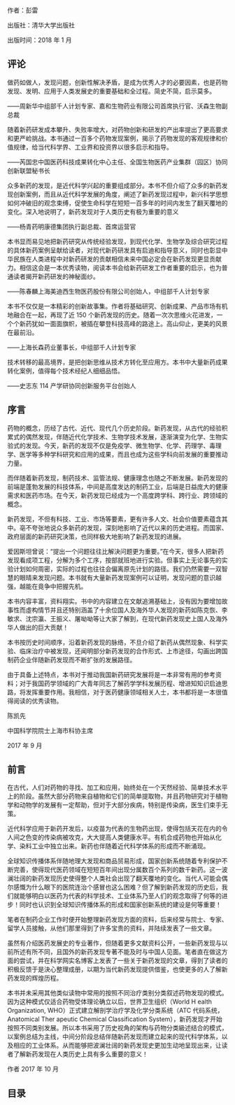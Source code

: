 作者：彭雷

出版社：清华大学出版社

出版时间：2018 年 1 月

## 评论

做药如做人，发现问题，创新性解决矛盾，是成为优秀人才的必要因素，也是药物发现、发明、应用于人类发展史的重要基础和全过程。简史不简，启示莫多。

——周新华中组部千人计划专家、嘉和生物药业有限公司首席执行官、沃森生物副总裁

随着新药研发成本攀升、失败率增大，对药物创新和研发的产出率提出了更高要求和更严崄挑战。本书通过一百多个药物发现案例，揭示了药物发现的客观规律和价值规律，给当代科学界、工业界和投资界以很多启示和指导。

——芮国忠中国医药科技成果转化中心主任、全国生物医药产业集群（园区）协同创新联盟秘书长

众多新药的发现，是近代科学兴起的重要组成部分。本书不但介绍了众多的新药发现创新案例，而且从近代科学发展的角度，阐述了新药发现过程中，新兴科学思想如何冲破旧的观念束缚，促使生命科学在短短一百多年的时间内发生了翻天覆地的变化。深入地说明了，新药发现对于人类历史有极为重要的意义

——杨青药明康德集团执行副总裁、首席运营官

本书显而易见地把新药研究从传统经验发现，到现代化学、生物学及综合研究过程的具体新药案例呈献给读者，对现代新药研发具有启迪和指导意义，同时也彰显中华民族在人类进程中对新药研发的贡献相信未来中国必定会在新药发现更显贡献力。相信这会是一本优秀读物，阅读本书会给新药研发工作者重要的启示，也为普通读者揭开新药研发的神秘面纱。

——陈春麟上海美迪西生物医药股份有限公司创始人，中组部千人计划专家

本书不仅仅是一本精彩的创新故事集。作者将基础研究、创新成果、产品市场有机地融合在一起，再现了近 150 个新药发现的历史。随着一次次思维火花进发，一个个新药犹如一面面旗帜，被插在攀登科技高峰的路途上。高山仰止，更美的风景在最前沿。

——上海长森药业董事长，中组部千人计划专家

技术转移的最高境界，是把创新思维从技术方转化至应用方。本书中大量新药成果转化案例，值得每个技术经纪人细细品悟。

——史志东 114 产学研协同创新服务平台创始人

## 序言

药物的概念，历经了古代、近代、现代几个历史阶段。新药发现，从古代的经验积累式的偶然发现，伴随近代化学技术、生物学技术发展，逐渐演变为化学、生物实验式的发现。今天，新药的发现不仅是免疫学、微生物学、化学、药理学、毒理学、医学等多种学科研究和应用的成果，而且也成为这些学科向前发展的重要推动力量。

而伴随着新药发现，制药技术、监管法规、健康理念也随之不断发展。新药发现的前端是蓬勃发展的科技体系，中间是高度发达的制药工业，后端是日益庞大的健康需求和医药市场。在今天，新药发现已经成为一个高度跨学科、跨行业、跨领域的概念。

新药发现，不但有科技、工业、市场等要素，更有许多人文、社会价值要素蕴含其中。亳不夸张地说众多新药的发现，深刻地影响了近代以来的历史进程。而国家、政府层面的新药研究決策，也同样极大地影响了新药发现的进展。

爱因斯坦曾说：“提出一个问题往往比解決问题更为重要。”在今天，很多人把新药发现看成项工程，分解为多个工序，按部就班地进行实验。但事实上无论事先的实验计划如何周密，实际的过程也往往会偏离原先计划的路径。我们仍然需要一双智慧的眼晴来发现问题。本书就有大量新药发现案例可以证明，发现问题的意识越强，越能在竟争中把握先机。

本书内容丰富，资料翔实。书中的内容建立在文献追溯基础上，没有因为要增加故事性而虛构情节并且还特别涵盖了十余位国人及海外华人发现的新药如陈克恢、李敏求、沈宗瀛、王振义、屠呦呦等让大家了解到，在现代新药发现史上国人及海外华人做出的巨大贡献！

本书按历史时间顺序，沿着新药发现的脉络，不旦介绍了新药从偶然现象、科学实验、临床治疗中被发现，还闻明部分新药发现的合作形式、上市途径，勾画出跨国制药企业伴随新药发现而不断扩张的发展路径。

由于具备上述特点，本书对于推动我国新药研究发展将是一本非常有用的参考资料；对于我国药学领域的广大青年同志了解药学学科发展历程、增进知知识启迪思路，将发挥重要作用。我相信，对于医药健康领域相关人士，本书都将是一本很值得阅读的优秀读物。

陈凯先

中国科学院院士上海市科协主席

2017 年 9 月

## 前言

在古代，人们对药物的寻找、加工和应用，始终处在一个天然经验、简单技术水平上的阶段。虽然大部分药物来自植物和它们的简单提取物，并且药物研究对于植物学和动物学的发展有一定帮助，但对于大部分疾病，特别是传染病，医生们束手无策。

近代科学应用于新药开发后，以疫苗为代表的生物药出现，使得包括天花在内的令人间之色变的传染病被攻克，大大提高人类健康水平。有机合成药物也开始从化学、染料工业中独立出来。新药也伴随着近代科学体系的形成而不断涌现。

全球知识传播体系伴随地理大发现和商品贸易形成，国家创新系统随着专利保护不断完善，使得现代医药领域在短短百年间出现分属数百个系列的数千新药。这一波澜壮阔的新药发现历史使得整个人类社会出现了翻天覆地的变化。当代人可能会偶尔感慨为什么眼下的医院连治个感冒也这么困难？但了解到新药发现的历史后，我们就能够明白以医药为代表的科学技术、工业体系乃至人们的观念取得了何等的进步！同时也认识到全球知识传播体系的形成和国家创新系统的建设是何等重要！

笔者在制药企业工作时便开始整理新药发现方面的资料，后来经常与院士、专家、留学人员接触，从他们那里得到了许多宝贵的资料，并陆续发表了一些文章。

虽然有介绍医药发展史的专业著作，但随着更多文献资料公开，一些新药发现与以前所述有所不同，且国外的新药发现专著不能及时与中国人见面。笔者直在做这方面的尝试，并在科学网实名博客上发表了一些关于新药发现的文章，得到了读者的积极反馈于是決心整理成册，以期为当代新药发现提供借鉴，也使更多的人了解新药发现的辉煌历程。

本书并未采用其他类似读物中常用的按照不同治疗类别分类叙述药物发现的模式。因为这种模式仅适合药物受体理论确立以后，世界卫生组织（World H ealth Organization, WHO）正式建立解剖学治疗学及化学分类系统（ATC 代码系统，Anatomical Ther apeutic Chemical Classification System），新药发现才开始按照不同类别发展。所以本书采用了历史视角的架构与药物分类級述结合的模式，以案例总结为主线，中间分阶段总结伴随新药发现而建立起来的现代科学体系，以及相应的工业体系。从而能够把波澜壮阔的新药发现史更加生动地呈现出来，让读者了解新药发现在人类历史上具有多么重要的意义！

作者 2017 年 10 月

## 目录

